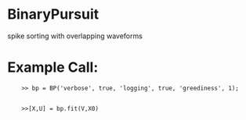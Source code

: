 # BinaryPursuit
spike sorting with overlapping waveforms

# Example Call:
		>> bp = BP('verbose', true, 'logging', true, 'greediness', 1);


		>>[X,U] = bp.fit(V,X0)



      